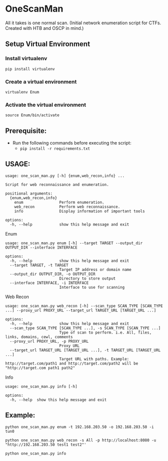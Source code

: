 # OneScanMan
All it takes is one normal scan. (Initial network enumeration script for CTFs. Created with HTB and OSCP in mind.)

## Setup Virtual Environment
### Install virtualenv
```pip install virtualenv```

### Create a virtual environment
```virtualenv Enum```

### Activate the virtual environment
```source Enum/bin/activate```

## Prerequisite:
- Run the following commands before executing the script:
    - ``` pip install -r requirements.txt ```
    
## USAGE: 
```
usage: one_scan_man.py [-h] {enum,web_recon,info} ...

Script for web reconnaissance and enumeration.

positional arguments:
  {enum,web_recon,info}
    enum                Perform enumeration.
    web_recon           Perform web reconnaissance.
    info                Display information of important tools

options:
  -h, --help            show this help message and exit
```

Enum
```
usage: one_scan_man.py enum [-h] --target TARGET --output_dir OUTPUT_DIR --interface INTERFACE

options:
  -h, --help            show this help message and exit
  --target TARGET, -t TARGET
                        Target IP address or domain name
  --output_dir OUTPUT_DIR, -o OUTPUT_DIR
                        Directory to store output
  --interface INTERFACE, -i INTERFACE
                        Interface to use for scanning
```

Web Recon
```
usage: one_scan_man.py web_recon [-h] --scan_type SCAN_TYPE [SCAN_TYPE ...] --proxy_url PROXY_URL --target_url TARGET_URL [TARGET_URL ...]

options:
  -h, --help            show this help message and exit
  --scan_type SCAN_TYPE [SCAN_TYPE ...], -s SCAN_TYPE [SCAN_TYPE ...]
                        Type of scan to perform. i.e. All, files, links, domains, cewl, comments
  --proxy_url PROXY_URL, -p PROXY_URL
                        Proxy URL
  --target_url TARGET_URL [TARGET_URL ...], -t TARGET_URL [TARGET_URL ...]
                        Target URL with paths. Example: http://target.com/path1 and http://target.com/path2 will be "http://target.com path1 path2"
```

Info
```
usage: one_scan_man.py info [-h]

options:
  -h, --help  show this help message and exit
```

## Example:
```python one_scan_man.py enum -t 192.168.203.50 -o 192.168.203.50 -i tun0```

```python one_scan_man.py web_recon -s All -p http://localhost:8080 -u "http://192.168.203.50 test1 test2"'``` 

```python one_scan_man.py info```



